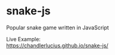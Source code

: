 # snake-js
Popular snake game written in JavaScript

Live Example:  
https://chandlerlucius.github.io/snake-js/